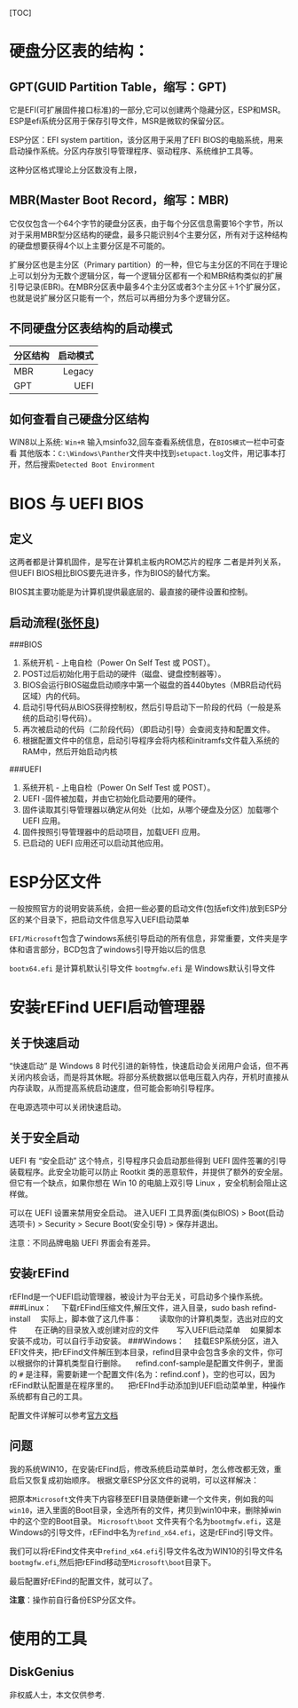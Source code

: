 ﻿[TOC]


硬盘分区表的结构：
============================
GPT(GUID Partition Table，缩写：GPT)
--------------------------------------------------

它是EFI(可扩展固件接口标准)的一部分,它可以创建两个隐藏分区，ESP和MSR。
ESP是efi系统分区用于保存引导文件，MSR是微软的保留分区。

ESP分区：EFI system partition，该分区用于采用了EFI BIOS的电脑系统，用来启动操作系统。分区内存放引导管理程序、驱动程序、系统维护工具等。

这种分区格式理论上分区数没有上限，


MBR(Master Boot Record，缩写：MBR)
--------------------------------------------------
它仅仅包含一个64个字节的硬盘分区表，由于每个分区信息需要16个字节，所以对于采用MBR型分区结构的硬盘，最多只能识别4个主要分区，所有对于这种结构的硬盘想要获得4个以上主要分区是不可能的。

扩展分区也是主分区（Primary partition）的一种，但它与主分区的不同在于理论上可以划分为无数个逻辑分区，每一个逻辑分区都有一个和MBR结构类似的扩展引导记录(EBR)。在MBR分区表中最多4个主分区或者3个主分区＋1个扩展分区，也就是说扩展分区只能有一个，然后可以再细分为多个逻辑分区。


不同硬盘分区表结构的启动模式
-------------------------------------------------
| 分区结构   | 启动模式   | 
| --------   | -----: | 
| MBR     | Legacy |  
| GPT        |   UEFI  | 

如何查看自己硬盘分区结构
-----------------------------------------
WIN8以上系统:   `Win+R` 输入msinfo32,回车查看系统信息，在`BIOS模式`一栏中可查看
其他版本：`C:\Windows\Panther`文件夹中找到`setupact.log`文件，用记事本打开，然后搜索`Detected Boot Environment`

BIOS 与 UEFI BIOS
==================================================================
定义
----------------------------
这两者都是计算机固件，是写在计算机主板内ROM芯片的程序
二者是并列关系，但UEFI BIOS相比BIOS要先进许多，作为BIOS的替代方案。

BIOS其主要功能是为计算机提供最底层的、最直接的硬件设置和控制。

启动流程([张怀良](https://www.zhihu.com/question/21672895/answer/45616136))
--------------------------------------------------

###BIOS
 
 1. 系统开机 - 上电自检（Power On Self Test 或 POST）。
 2. POST过后初始化用于启动的硬件（磁盘、键盘控制器等）。
 3. BIOS会运行BIOS磁盘启动顺序中第一个磁盘的首440bytes（MBR启动代码区域）内的代码。
 4. 启动引导代码从BIOS获得控制权，然后引导启动下一阶段的代码（一般是系统的启动引导代码）。
 5. 再次被启动的代码（二阶段代码）（即启动引导）会查阅支持和配置文件。
 6. 根据配置文件中的信息，启动引导程序会将内核和initramfs文件载入系统的RAM中，然后开始启动内核
 

###UEFI

 1. 系统开机 - 上电自检（Power On Self Test 或 POST）。
 2. UEFI -固件被加载，并由它初始化启动要用的硬件。
 3. 固件读取其引导管理器以确定从何处（比如，从哪个硬盘及分区）加载哪个 UEFI 应用。
 4. 固件按照引导管理器中的启动项目，加载UEFI 应用。
 5. 已启动的 UEFI 应用还可以启动其他应用。

ESP分区文件
====================================

一般按照官方的说明安装系统，会把一些必要的启动文件(包括efi文件)放到ESP分区的某个目录下，把启动文件信息写入UEFI启动菜单

`EFI/Microsoft`包含了windows系统引导启动的所有信息，非常重要，文件夹是字体和语言部分，BCD包含了windows引导开始以后的信息


`bootx64.efi` 是计算机默认引导文件
`bootmgfw.efi` 是 Windows默认引导文件

安装rEFind UEFI启动管理器
==================================================

关于快速启动
-------------------------------------------------

“快速启动” 是 Windows 8 时代引进的新特性，快速启动会关闭用户会话，但不再关闭内核会话，而是将其休眠。将部分系统数据以低电压载入内存，开机时直接从内存读取，从而提高系统启动速度，但可能会影响引导程序。

在电源选项中可以关闭快速启动。

关于安全启动
-------------------------------------------------
UEFI 有 “安全启动” 这个特点，引导程序只会启动那些得到 UEFI 固件签署的引导装载程序。此安全功能可以防止 Rootkit 类的恶意软件，并提供了额外的安全层。但它有一个缺点，如果你想在 Win 10 的电脑上双引导 Linux ，安全机制会阻止这样做。

可以在 UEFI 设置来禁用安全启动。
进入UEFI 工具界面(类似BIOS) > 
Boot(启动选项卡) >
Security >
Secure Boot(安全引导) > 保存并退出。

注意：不同品牌电脑 UEFI 界面会有差异。

安装rEFind 
------------------------------------------------------------
rEFInd是一个UEFI启动管理器，被设计为平台无关，可启动多个操作系统。
###Linux：
&emsp;下载rEFind压缩文件,解压文件，进入目录，sudo bash refind-install
&emsp;实际上，脚本做了这几件事：
&emsp;&emsp;读取你的计算机类型，选出对应的文件
&emsp;&emsp;在正确的目录放入或创建对应的文件
&emsp;&emsp;写入UEFI启动菜单
&emsp;如果脚本安装不成功，可以自行手动安装。
###Windows：
&emsp;挂载ESP系统分区，进入EFI文件夹，把rEFind文件解压到本目录，refind目录中会包含多余的文件，你可以根据你的计算机类型自行删除。
&emsp;refind.conf-sample是配置文件例子，里面的 `#` 是注释，需要新建一个配置文件(名为：refind.conf )，空的也可以，因为rEFind默认配置是在程序里的。
&emsp;把rEFInd手动添加到UEFI启动菜单里，种操作系统都有自己的工具。


配置文件详解可以参考[官方文档](http://www.rodsbooks.com/refind/configfile.html)

问题
----------------------
我的系统WIN10，在安装rEFind后，修改系统启动菜单时，怎么修改都无效，重启后又恢复成初始顺序。
根据文章ESP分区文件的说明，可以这样解决：

把原本`Microsoft`文件夹下内容移至EFI目录随便新建一个文件夹，例如我的叫`win10`，进入里面的Boot目录，全选所有的文件，拷贝到win10中来，删除掉win中的这个空的Boot目录。
`Microsoft\boot` 文件夹有个名为`bootmgfw.efi`，这是Windows的引导文件，rEFind中名为`refind_x64.efi`，这是rEFind引导文件。

我们可以将rEFind文件夹中`refind_x64.efi`引导文件名改为WIN10的引导文件名`bootmgfw.efi`,然后把rEFind移动至`Microsoft\boot`目录下。

最后配置好rEFind的配置文件，就可以了。

**注意**：操作前自行备份ESP分区文件。

使用的工具
========================================
DiskGenius
------------------------------
非权威人士，本文仅供参考.












